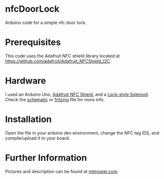 nfcDoorLock
===========

Arduino code for a simple nfc door lock.

Prerequisites
=============

This code uses the Adafruit NFC shield library located at https://github.com/adafruit/Adafruit_NFCShield_I2C.

Hardware
========

I used an Arduino Uno, [Adafruit NFC Shield](https://www.adafruit.com/products/789), and a [Lock-style Solenoid](https://www.adafruit.com/products/1512).  Check the [schematic](schematic.png) or [fritzing](fritzing.png) file for more info.


Installation
============

Open the file in your arduino dev environment, change the NFC tag IDS, and compile/upload it to your board.


Further Information
===================

Pictures and description can be found at [mtmosier.com](http://mtmosier.com/80-arduino/72-nfcdoorlock).


